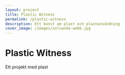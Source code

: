 ```yaml
---
layout: project
title: Plastic Witness
permalink: /plastic-witness
description: Ett konst om plast och plastanvändning
cover_image: /images/solvanda-webb.jpg
---
```


# Plastic Witness

Ett projekt med plast
